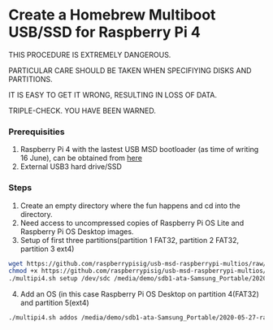 # Create a Homebrew Multiboot USB/SSD for Raspberry Pi 4

THIS PROCEDURE IS EXTREMELY DANGEROUS. 

PARTICULAR CARE SHOULD BE TAKEN WHEN SPECIFIYING DISKS AND PARTITIONS.

IT IS EASY TO GET IT WRONG, RESULTING IN LOSS OF DATA. 

TRIPLE-CHECK. YOU HAVE BEEN WARNED.

### Prerequisities

1.  Raspberry Pi 4 with the lastest USB MSD bootloader (as time of writing 16 June), can be obtained from [here](https://github.com/raspberrypi/rpi-eeprom/blob/master/releases.md)
2. External USB3 hard drive/SSD

### Steps

1. Create an empty directory where the fun happens and cd into the directory.
2. Need access to uncompressed copies of Raspberry Pi OS Lite and Raspberry Pi OS Desktop images.
3. Setup of first three partitions(partition 1 FAT32, partition 2 FAT32, partition 3 ext4) 

```sh
wget https://github.com/raspberrypisig/usb-msd-raspberrypi-multios/raw/master/multipi4.sh
chmod +x https://github.com/raspberrypisig/usb-msd-raspberrypi-multios/raw/master/multipi4.sh
./multipi4.sh setup /dev/sdc /media/demo/sdb1-ata-Samsung_Portable/2020-05-27-raspios-buster-lite-armhf.img
```
4. Add an OS (in this case Raspberry Pi OS Desktop on partition 4(FAT32) and partition 5(ext4)

```sh
./multipi4.sh addos /media/demo/sdb1-ata-Samsung_Portable/2020-05-27-raspios-buster-armhf.img /dev/sdc4 /dev/sdc5 "Raspberry Pi OS Desktop"
```



